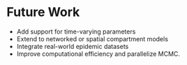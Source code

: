 # Future Work

- Add support for time-varying parameters
- Extend to networked or spatial compartment models
- Integrate real-world epidemic datasets
- Improve computational efficiency and parallelize MCMC.
